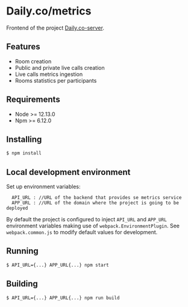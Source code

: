 # Daily.co/metrics

Frontend of the project [Daily.co-server](https://github.com/mikelRumayor/daily.co-server).

## Features

- Room creation
- Public and private live calls creation
- Live calls metrics ingestion
- Rooms statistics per participants

## Requirements

- Node >= 12.13.0
- Npm >= 6.12.0

## Installing

```bash
$ npm install
```

## Local development environment

Set up environment variables:

```
  API_URL : //URL of the backend that provides se metrics service
  APP_URL : //URL of the domain where the project is going to be deployed
```

By default the project is configured to inject `API_URL` and `APP_URL` environment variables making use of `webpack.EnvironmentPlugin`. See `webpack.common.js` to modify default values for development.

## Running

```bash
$ API_URL={...} APP_URL{...} npm start
```

## Building

```bash
$ API_URL={...} APP_URL{...} npm run build
```
